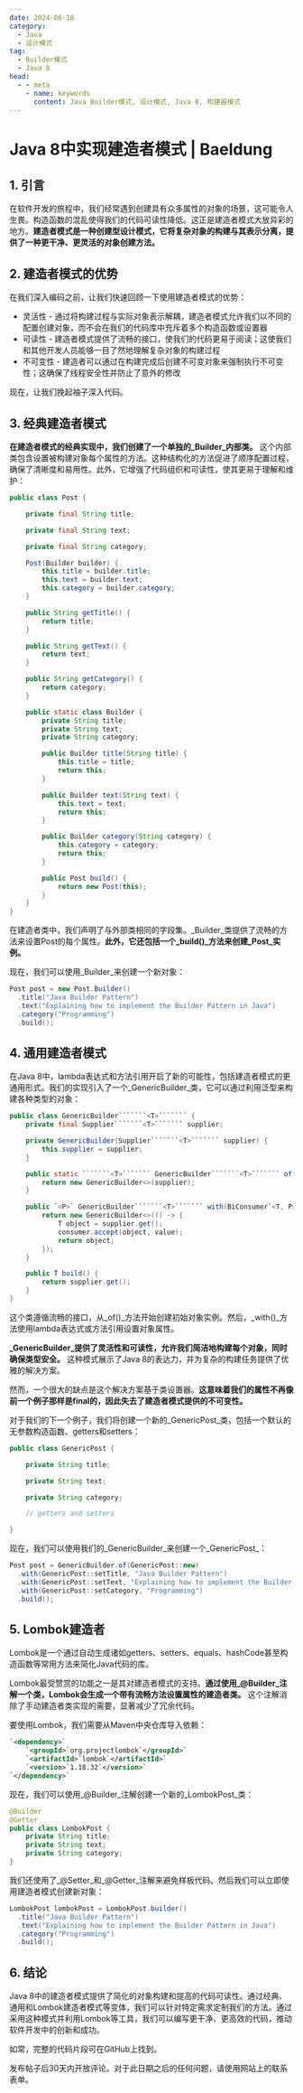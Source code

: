 ```yaml
---
date: 2024-06-18
category:
  - Java
  - 设计模式
tag:
  - Builder模式
  - Java 8
head:
  - - meta
    - name: keywords
      content: Java Builder模式, 设计模式, Java 8, 构建器模式
---
```

# Java 8中实现建造者模式 | Baeldung

## 1. 引言

在软件开发的旅程中，我们经常遇到创建具有众多属性的对象的场景，这可能令人生畏。构造函数的混乱使得我们的代码可读性降低。这正是建造者模式大放异彩的地方。**建造者模式是一种创建型设计模式，它将复杂对象的构建与其表示分离，提供了一种更干净、更灵活的对象创建方法。**

## 2. 建造者模式的优势

在我们深入编码之前，让我们快速回顾一下使用建造者模式的优势：

- 灵活性 - 通过将构建过程与实际对象表示解耦，建造者模式允许我们以不同的配置创建对象，而不会在我们的代码库中充斥着多个构造函数或设置器
- 可读性 - 建造者模式提供了流畅的接口，使我们的代码更易于阅读；这使我们和其他开发人员能够一目了然地理解复杂对象的构建过程
- 不可变性 - 建造者可以通过在构建完成后创建不可变对象来强制执行不可变性；这确保了线程安全性并防止了意外的修改

现在，让我们挽起袖子深入代码。

## 3. **经典建造者模式**

**在建造者模式的经典实现中，我们创建了一个单独的_Builder_内部类。** 这个内部类包含设置被构建对象每个属性的方法。这种结构化的方法促进了顺序配置过程，确保了清晰度和易用性。此外，它增强了代码组织和可读性，使其更易于理解和维护：

```java
public class Post {

    private final String title;

    private final String text;

    private final String category;

    Post(Builder builder) {
        this.title = builder.title;
        this.text = builder.text;
        this.category = builder.category;
    }

    public String getTitle() {
        return title;
    }

    public String getText() {
        return text;
    }

    public String getCategory() {
        return category;
    }

    public static class Builder {
        private String title;
        private String text;
        private String category;

        public Builder title(String title) {
            this.title = title;
            return this;
        }

        public Builder text(String text) {
            this.text = text;
            return this;
        }

        public Builder category(String category) {
            this.category = category;
            return this;
        }

        public Post build() {
            return new Post(this);
        }
    }
}
```

在建造者类中，我们声明了与外部类相同的字段集。_Builder_类提供了流畅的方法来设置Post的每个属性。**此外，它还包括一个_build()_方法来创建_Post_实例。**

现在，我们可以使用_Builder_来创建一个新对象：

```java
Post post = new Post.Builder()
  .title("Java Builder Pattern")
  .text("Explaining how to implement the Builder Pattern in Java")
  .category("Programming")
  .build();
```

## 4. 通用建造者模式

在Java 8中，lambda表达式和方法引用开启了新的可能性，包括建造者模式的更通用形式。我们的实现引入了一个_GenericBuilder_类，它可以通过利用泛型来构建各种类型的对象：

```java
public class GenericBuilder```````<T>``````` {
    private final Supplier```````<T>``````` supplier;

    private GenericBuilder(Supplier```````<T>``````` supplier) {
        this.supplier = supplier;
    }

    public static ```````<T>``````` GenericBuilder```````<T>``````` of(Supplier```````<T>``````` supplier) {
        return new GenericBuilder<>(supplier);
    }

    public `<P>` GenericBuilder```````<T>``````` with(BiConsumer`<T, P>` consumer, P value) {
        return new GenericBuilder<>(() -> {
            T object = supplier.get();
            consumer.accept(object, value);
            return object;
        });
    }

    public T build() {
        return supplier.get();
    }
}
```

这个类遵循流畅的接口，从_of()_方法开始创建初始对象实例。然后，_with()_方法使用lambda表达式或方法引用设置对象属性。

**_GenericBuilder_提供了灵活性和可读性，允许我们简洁地构建每个对象，同时确保类型安全。** 这种模式展示了Java 8的表达力，并为复杂的构建任务提供了优雅的解决方案。

然而，一个很大的缺点是这个解决方案基于类设置器。**这意味着我们的属性不再像前一个例子那样是final的，因此失去了建造者模式提供的不可变性。**

对于我们的下一个例子，我们将创建一个新的_GenericPost_类，包括一个默认的无参数构造函数、getters和setters：

```java
public class GenericPost {

    private String title;

    private String text;

    private String category;

    // getters and setters

}
```

现在，我们可以使用我们的_GenericBuilder_来创建一个_GenericPost_：

```java
Post post = GenericBuilder.of(GenericPost::new)
  .with(GenericPost::setTitle, "Java Builder Pattern")
  .with(GenericPost::setText, "Explaining how to implement the Builder Pattern in Java")
  .with(GenericPost::setCategory, "Programming")
  .build();
```

## 5. Lombok建造者

Lombok是一个通过自动生成诸如getters、setters、equals、hashCode甚至构造函数等常用方法来简化Java代码的库。

Lombok最受赞赏的功能之一是其对建造者模式的支持。**通过使用_@Builder_注解一个类，Lombok会生成一个带有流畅方法设置属性的建造者类。** 这个注解消除了手动建造者类实现的需要，显著减少了冗余代码。

要使用Lombok，我们需要从Maven中央仓库导入依赖：

```xml
`<dependency>`
    `<groupId>`org.projectlombok`</groupId>`
    `<artifactId>`lombok`</artifactId>`
    `<version>`1.18.32`</version>`
`</dependency>`
```

现在，我们可以使用_@Builder_注解创建一个新的_LombokPost_类：

```java
@Builder
@Getter
public class LombokPost {
    private String title;
    private String text;
    private String category;
}
```

我们还使用了_@Setter_和_@Getter_注解来避免样板代码。然后我们可以立即使用建造者模式创建新对象：

```java
LombokPost lombokPost = LombokPost.builder()
  .title("Java Builder Pattern")
  .text("Explaining how to implement the Builder Pattern in Java")
  .category("Programming")
  .build();
```

## 6. 结论

Java 8中的建造者模式提供了简化的对象构建和提高的代码可读性。通过经典、通用和Lombok建造者模式等变体，我们可以针对特定需求定制我们的方法。通过采用这种模式并利用Lombok等工具，我们可以编写更干净、更高效的代码，推动软件开发中的创新和成功。

如常，完整的代码片段可在GitHub上找到。

发布帖子后30天内开放评论。对于此日期之后的任何问题，请使用网站上的联系表单。